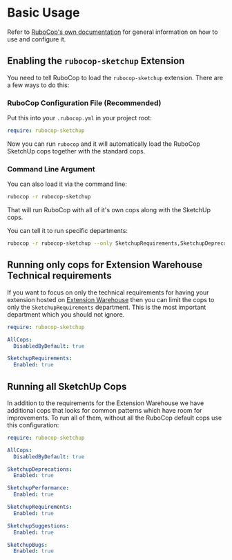 # Basic Usage

Refer to [RuboCop's own documentation](https://docs.rubocop.org/en/latest/basic_usage/) for general information on how to use and configure it.

## Enabling the `rubocop-sketchup` Extension

You need to tell RuboCop to load the `rubocop-sketchup` extension. There are a few ways to do this:

### RuboCop Configuration File (Recommended)

Put this into your `.rubocop.yml` in your project root:

```yaml
require: rubocop-sketchup
```

Now you can run `rubocop` and it will automatically load the RuboCop SketchUp cops together with the standard cops.

### Command Line Argument

You can also load it via the command line:

```sh
rubocop -r rubocop-sketchup
```

That will run RuboCop with all of it's own cops along with the SketchUp cops.

You can tell it to run specific departments:

```sh
rubocop -r rubocop-sketchup --only SketchupRequirements,SketchupDeprecations
```

## Running only cops for Extension Warehouse Technical requirements

If you want to focus on only the technical requirements for having your extension hosted on [Extension Warehouse](http://extensions.sketchup.com/) then you can limit the cops to only the `SketchupRequirements` department. This is the most important department which you should not ignore.

```yaml
require: rubocop-sketchup

AllCops:
  DisabledByDefault: true

SketchupRequirements:
  Enabled: true
```

## Running all SketchUp Cops

In addition to the requirements for the Extension Warehouse we have additional cops that looks for common patterns which have room for improvements. To run all of them, without all the RuboCop default cops use this configuration:

```yaml
require: rubocop-sketchup

AllCops:
  DisabledByDefault: true

SketchupDeprecations:
  Enabled: true

SketchupPerformance:
  Enabled: true

SketchupRequirements:
  Enabled: true

SketchupSuggestions:
  Enabled: true

SketchupBugs:
  Enabled: true
```

